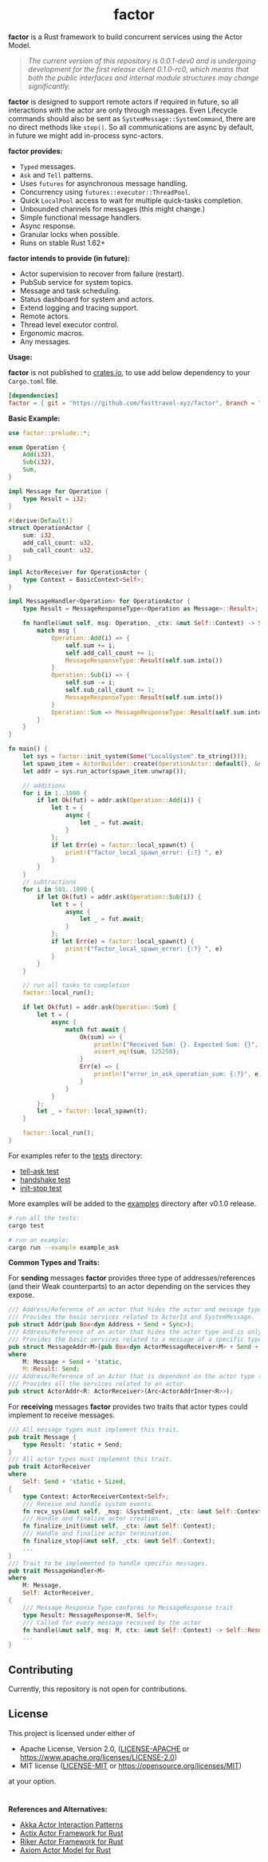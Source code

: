 <div align="center">
  <h1>factor</h2>
</div>

**factor** is a Rust framework to build concurrent services using the Actor Model.

>*The current version of this repository is 0.0.1-dev0 and is undergoing development for the first release client 0.1.0-rc0, which means that both the public interfaces and internal module structures may change significantly.*

**factor** is designed to support remote actors if required in future, so all interactions with the actor are only through messages. Even Lifecycle commands should also be sent as `SystemMessage::SystemCommand`, there are no direct methods like `stop()`. So all communications are async by default, in future we might add in-process sync-actors.


**factor provides:**

* `Typed` messages.
* `Ask` and `Tell` patterns.
* Uses `futures` for asynchronous message handling.
* Concurrency using `futures::executor::ThreadPool`.
* Quick `LocalPool` access to wait for multiple quick-tasks completion.
* Unbounded channels for messages (this might change.)
* Simple functional message handlers.
* Async response.
* Granular locks when possible.
* Runs on stable Rust 1.62+


**factor intends to provide (in future):**
* Actor supervision to recover from failure (restart).
* PubSub service for system topics.
* Message and task scheduling.
* Status dashboard for system and actors.
* Extend logging and tracing support.
* Remote actors.
* Thread level executor control.
* Ergonomic macros.
* Any messages.

**Usage:**

**factor** is not published to [crates.io](https://crates.io), to use add below dependency to your `Cargo.toml` file.
```toml
[dependencies]
factor = { git = "https://github.com/fasttravel-xyz/factor", branch = "0.0.1-dev0" }
```

**Basic Example:**
```rust
use factor::prelude::*;

enum Operation {
    Add(i32),
    Sub(i32),
    Sum,
}

impl Message for Operation {
    type Result = i32;
}

#[derive(Default)]
struct OperationActor {
    sum: i32,
    add_call_count: u32,
    sub_call_count: u32,
}

impl ActorReceiver for OperationActor {
    type Context = BasicContext<Self>;
}

impl MessageHandler<Operation> for OperationActor {
    type Result = MessageResponseType<<Operation as Message>::Result>;

    fn handle(&mut self, msg: Operation, _ctx: &mut Self::Context) -> Self::Result {
        match msg {
            Operation::Add(i) => {
                self.sum += i;
                self.add_call_count += 1;
                MessageResponseType::Result(self.sum.into())
            }
            Operation::Sub(i) => {
                self.sum -= i;
                self.sub_call_count += 1;
                MessageResponseType::Result(self.sum.into())
            }
            Operation::Sum => MessageResponseType::Result(self.sum.into()),
        }
    }
}

fn main() {
    let sys = factor::init_system(Some("LocalSystem".to_string()));
    let spawn_item = ActorBuilder::create(OperationActor::default(), &sys);
    let addr = sys.run_actor(spawn_item.unwrap());

    // additions
    for i in 1..1000 {
        if let Ok(fut) = addr.ask(Operation::Add(i)) {
            let t = {
                async {
                    let _ = fut.await;
                }
            };
            if let Err(e) = factor::local_spawn(t) {
                print!("factor_local_spawn_error: {:?} ", e)
            }
        }
    }
    // subtractions
    for i in 501..1000 {
        if let Ok(fut) = addr.ask(Operation::Sub(i)) {
            let t = {
                async {
                    let _ = fut.await;
                }
            };
            if let Err(e) = factor::local_spawn(t) {
                print!("factor_local_spawn_error: {:?} ", e)
            }
        }
    }

    // run all tasks to completion
    factor::local_run();

    if let Ok(fut) = addr.ask(Operation::Sum) {
        let t = {
            async {
                match fut.await {
                    Ok(sum) => {
                        println!("Received Sum: {}. Expected Sum: {}", sum, 125250);
                        assert_eq!(sum, 125250);
                    }
                    Err(e) => {
                        println!("error_in_ask_operation_sum: {:?}", e);
                    }
                }
            }
        };
        let _ = factor::local_spawn(t);
    }

    factor::local_run();
}
```

For examples refer to the [tests] directory:

* [tell-ask test]
* [handshake test]
* [init-stop test]

More examples will be added to the [examples] directory after v0.1.0 release.

[tests]: https://github.com/fasttravel-xyz/factor/tree/0.0.1-dev0/tests
[examples]: https://github.com/fasttravel-xyz/factor/tree/0.0.1-dev0/examples
[tell-ask test]: https://github.com/fasttravel-xyz/factor/blob/0.0.1-dev0/tests/test_ask.rs
[handshake test]: https://github.com/fasttravel-xyz/factor/blob/0.0.1-dev0/tests/test_handshake.rs
[init-stop test]: https://github.com/fasttravel-xyz/factor/blob/0.0.1-dev0/tests/test_init_stop.rs

```sh
# run all the tests:
cargo test

# run an example:
cargo run --example example_ask
```

**Common Types and Traits:**

For **sending** messages **factor** provides three type of addresses/references (and their Weak counterparts) to an actor depending on the services they expose.
```rust
/// Address/Reference of an actor that hides the actor and message type and has no generic dependence.
/// Provides the basic services related to ActorId and SystemMessage.
pub struct Addr(pub Box<dyn Address + Send + Sync>);
/// Address/Reference of an actor that hides the actor type and is only dependent on message type.
/// Provides the basic services related to a message of a specific type.
pub struct MessageAddr<M>(pub Box<dyn ActorMessageReceiver<M> + Send + Sync>)
where
    M: Message + Send + 'static,
    M::Result: Send;
/// Address/Reference of an Actor that is dependent on the actor type (struct generic) and message type (method generic).
/// Provides all the services related to an actor.
pub struct ActorAddr<R: ActorReceiver>(Arc<ActorAddrInner<R>>);
```

For **receiving** messages **factor** provides two traits that actor types could implement to receive messages.
```rust
/// All message types must implement this trait.
pub trait Message {
    type Result: 'static + Send;
}
/// All actor types must implement this trait.
pub trait ActorReceiver
where
    Self: Send + 'static + Sized,
{
    type Context: ActorReceiverContext<Self>;
    /// Receive and handle system events.
    fn recv_sys(&mut self, _msg: &SystemEvent, _ctx: &mut Self::Context);
    /// Handle and finalize actor creation.
    fn finalize_init(&mut self, _ctx: &mut Self::Context);
    /// Handle and finalize actor termination.
    fn finalize_stop(&mut self, _ctx: &mut Self::Context);
    ...
}
/// Trait to be implemented to handle specific messages.
pub trait MessageHandler<M>
where
    M: Message,
    Self: ActorReceiver,
{
    /// Message Response Type conforms to MessageResponse trait
    type Result: MessageResponse<M, Self>;
    /// Called for every message received by the actor
    fn handle(&mut self, msg: M, ctx: &mut Self::Context) -> Self::Result;
    ...
}
```

## Contributing
Currently, this repository is not open for contributions.

## License

This project is licensed under either of

- Apache License, Version 2.0, ([LICENSE-APACHE](LICENSE-APACHE) or https://www.apache.org/licenses/LICENSE-2.0)
- MIT license ([LICENSE-MIT](LICENSE-MIT) or https://opensource.org/licenses/MIT)

at your option.




#
**References and Alternatives:**

* [Akka Actor Interaction Patterns](https://doc.akka.io/docs/akka/current/typed/interaction-patterns.html)
* [Actix Actor Framework for Rust](https://github.com/actix/actix)
* [Riker Actor Framework for Rust](https://github.com/riker-rs/riker)
* [Axiom Actor Model for Rust](https://github.com/rsimmonsjr/axiom)

